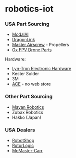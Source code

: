 # robotics-iot

### USA Part Sourcing

- [ModalAI](https://www.modalai.com/)
- [DragonLink](http://www.dragonlinkrc.com/)
- [Master Airscrew](https://www.masterairscrew.com/) - Propellers
- [Ox FPV Drone Parts](https://www.oxfpv.com/)

Hardware:
- [Lyn-Tron Electronic Hardware](https://www.lyntron.com/)
- Kester Solder
- 3M
- [ACE](http://onlyoneace.com/) - no web store

### Other Part Sourcing

- [Mayan Robotics](mrobotics.io)
- Zubax Robotics
- Hakko (Japan)

### USA Dealers

- [RobotShop](https://www.robotshop.com/)
- [RotorLogic](https://rotorlogic.com/) 
- [McMaster-Carr](https://www.mcmaster.com/)

